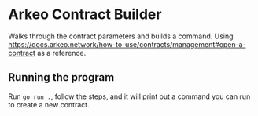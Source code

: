 # Arkeo Contract Builder

Walks through the contract parameters and builds a command.
Using https://docs.arkeo.network/how-to-use/contracts/management#open-a-contract as a reference.

## Running the program

Run `go run .`, follow the steps, and it will print out a command you can run to create a new contract.
